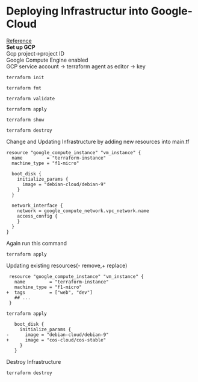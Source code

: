 # Deploying Infrastructur into Google-Cloud 
[Reference](https://learn.hashicorp.com/tutorials/terraform/google-cloud-platform-build?in=terraform/gcp-get-started)<br/>
**Set up GCP**  <br>
Gcp project->project ID <br>
Google Compute Engine enabled <br>
GCP service account -> terraform agent as editor -> key
```
terraform init
``` 
```
terraform fmt 
```
```
terraform validate
```
```
terraform apply 
```
```
terraform show
```
```
terraform destroy
``` 
Change and Updating Infrastructure by adding new resources into main.tf 
```
resource "google_compute_instance" "vm_instance" {
  name         = "terraform-instance"
  machine_type = "f1-micro"

  boot_disk {
    initialize_params {
      image = "debian-cloud/debian-9"
    }
  }

  network_interface {
    network = google_compute_network.vpc_network.name
    access_config {
    }
  }
}
``` 
Again run this command 
``` 
terraform apply
```
Updating existing resources(- remove,+ replace)
```
 resource "google_compute_instance" "vm_instance" {
   name         = "terraform-instance"
   machine_type = "f1-micro"
+  tags         = ["web", "dev"]
   ## ...
 }
 ```
``` 
terraform apply
```
```
   boot_disk {
     initialize_params {
-      image = "debian-cloud/debian-9"
+      image = "cos-cloud/cos-stable"
     }
   }
```
Destroy Infrastructure
``` 
terraform destroy
```

